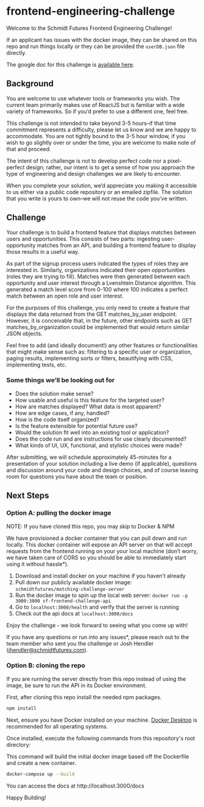 # frontend-engineering-challenge

Welcome to the Schmidt Futures Frontend Engineering Challenge!

If an applicant has issues with the docker image, they can be shared on this repo and run things locally or they can be provided the `userDB.json` file directly.

The google doc for this challenge is [available here](https://docs.google.com/document/d/1Hs8iKE__AlDmJokUU1z-y3nhhKd72JgMcK4hq_aGhGk).

## Background

You are welcome to use whatever tools or frameworks you wish. The current team primarily makes use of ReactJS but is familiar with a wide variety of frameworks. So if you’d prefer to use a different one, feel free.

This challenge is not intended to take beyond 3-5 hours–if that time commitment represents a difficulty, please let us know and we are happy to accommodate. You are not tightly bound to the 3-5 hour window, if you wish to go slightly over or under the time, you are welcome to make note of that and proceed.

The intent of this challenge is not to develop perfect code nor a pixel-perfect design; rather, our intent is to get a sense of how you approach the type of engineering and design challenges we are likely to encounter.

When you complete your solution, we’d appreciate you making it accessible to us either via a public code repository or an emailed zipfile. The solution that you write is yours to own–we will not reuse the code you’ve written.

## Challenge

Your challenge is to build a frontend feature that displays matches between users and opportunities. This consists of two parts: ingesting user-opportunity matches from an API, and building a frontend feature to display those results in a useful way.

As part of the signup process users indicated the types of roles they are interested in. Similarly, organizations indicated their open opportunities (roles they are trying to fill). Matches were then generated between each opportunity and user interest through a Lvenshtein Distance algorithm. This generated a match level score from 0-100 where 100 indicates a perfect match between an open role and user interest.

For the purposes of this challenge, you only need to create a feature that displays the data returned from the GET matches_by_user endpoint. However, it is conceivable that, in the future, other endpoints such as GET matches_by_organization could be implemented that would return similar JSON objects.

Feel free to add (and ideally document!) any other features or functionalities that might make sense such as: filtering to a specific user or organization, paging results, implementing sorts or filters, beautifying with CSS, implementing tests, etc.

### Some things we’ll be looking out for

- Does the solution make sense?
- How usable and useful is this feature for the targeted user?
- How are matches displayed? What data is most apparent?
- How are edge cases, if any, handled?
- How is the code itself organized?
- Is the feature extensible for potential future use?
- Would the solution fit well into an existing tool or application?
- Does the code run and are instructions for use clearly documented?
- What kinds of UI, UX, functional, and stylistic choices were made?

After submitting, we will schedule approximately 45-minutes for a presentation of your solution including a live demo (if applicable), questions and discussion around your code and design choices, and of course leaving room for questions you have about the team or position.

## Next Steps

### Option A: pulling the docker image

NOTE: If you have cloned this repo, you may skip to Docker & NPM

We have provisioned a docker container that you can pull down and run locally. This docker container will expose an API server on that will accept requests from the frontend running on your your local machine (don’t worry, we have taken care of CORS so you should be able to immediately start using it without hassle\*).

1. Download and install docker on your machine if you haven’t already
2. Pull down our publicly available docker image: `schmidtfutures/matching-challenge-server`
3. Run the docker image to spin up the local web server: `docker run -p 3000:3000 sf-frontend-challenge-api`
4. Go to `localhost:3000/health` and verify that the server is running
5. Check out the api docs at `localhost:3000/docs`

Enjoy the challenge - we look forward to seeing what you come up with!

If you have any questions or run into any issues\*, please reach out to the team member who sent you the challenge or Josh Hendler (jhendler@schmidtfutures.com).

### Option B: cloning the repo

If you are running the server directly from this repo instead of using the image, be sure to run the API in its Docker environment.

First, after cloning this repo install the needed npm packages.

```bash
npm install
```

Next, ensure you have Docker installed on your machine.
[Docker Desktop](https://docs.docker.com/desktop/) is recommended for all operating systems.

Once installed, execute the following commands from this repository's root directory:

This command will build the initial docker image based off the Dockerfile and create a new container.

```bash
docker-compose up --build
```

You can access the docs at http://localhost:3000/docs

Happy Building!
